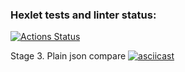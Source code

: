 ### Hexlet tests and linter status:
[![Actions Status](https://github.com/ToLive/frontend-project-lvl2/workflows/hexlet-check/badge.svg)](https://github.com/ToLive/frontend-project-lvl2/actions)

Stage 3. Plain json compare
[![asciicast](https://asciinema.org/a/w7AacnpmlmOuWc99TBVl2wSMy.svg)](https://asciinema.org/a/w7AacnpmlmOuWc99TBVl2wSMy)